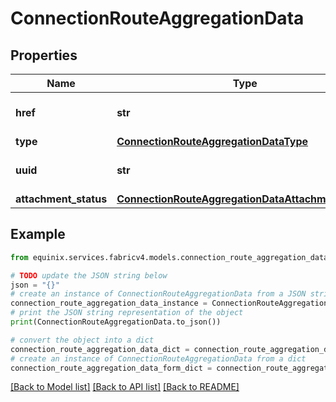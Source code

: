 # ConnectionRouteAggregationData


## Properties

Name | Type | Description | Notes
------------ | ------------- | ------------- | -------------
**href** | **str** | Route Aggregation URI | [optional] 
**type** | [**ConnectionRouteAggregationDataType**](ConnectionRouteAggregationDataType.md) |  | [optional] 
**uuid** | **str** | Route Aggregation identifier | [optional] 
**attachment_status** | [**ConnectionRouteAggregationDataAttachmentStatus**](ConnectionRouteAggregationDataAttachmentStatus.md) |  | [optional] 

## Example

```python
from equinix.services.fabricv4.models.connection_route_aggregation_data import ConnectionRouteAggregationData

# TODO update the JSON string below
json = "{}"
# create an instance of ConnectionRouteAggregationData from a JSON string
connection_route_aggregation_data_instance = ConnectionRouteAggregationData.from_json(json)
# print the JSON string representation of the object
print(ConnectionRouteAggregationData.to_json())

# convert the object into a dict
connection_route_aggregation_data_dict = connection_route_aggregation_data_instance.to_dict()
# create an instance of ConnectionRouteAggregationData from a dict
connection_route_aggregation_data_form_dict = connection_route_aggregation_data.from_dict(connection_route_aggregation_data_dict)
```
[[Back to Model list]](../README.md#documentation-for-models) [[Back to API list]](../README.md#documentation-for-api-endpoints) [[Back to README]](../README.md)


